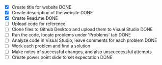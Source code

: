 - [x] Create title for website DONE
- [x] Create description of the website DONE
- [x] Create Read.me DONE
- [ ] Upload code for reference 
- [ ] Clone files to Github Desktop and upload them to Visual Studio DONE
- [ ] Run the code, locate problems under 'Problems' tab DONE
- [ ] Analyze code in Visual Studio, leave comments for each problem DONE
- [ ] Work each problem and find a solution
- [ ] Make notes of successful changes, and also unscuccessful attempts
- [ ] Create power point slide to set expectation DONE
